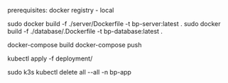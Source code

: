 prerequisites: docker registry - local


sudo docker build -f ./server/Dockerfile -t bp-server:latest .
sudo docker build -f ./database/.Dockerfile -t bp-database:latest .

docker-compose build
docker-compose push

kubectl apply -f deployment/



sudo k3s kubectl delete all --all -n bp-app